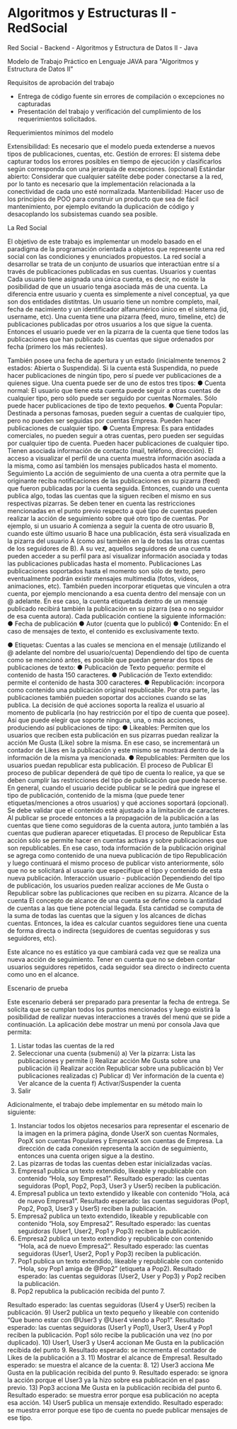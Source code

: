 # Algoritmos y Estructuras II - RedSocial
Red Social - Backend - Algoritmos y Estructura de Datos II - Java

Modelo de Trabajo Práctico 
en Lenguaje JAVA
para "Algoritmos y Estructura de Datos II"

Requisitos de aprobación del trabajo

- Entrega de código fuente sin errores de compilación o excepciones no capturadas
- Presentación del trabajo y verificación del cumplimiento de los requerimientos solicitados.

Requerimientos mínimos del modelo

Extensibilidad: Es necesario que el modelo pueda extenderse a nuevos tipos de publicaciones, cuentas,
etc.
Gestión de errores: El sistema debe capturar todos los errores posibles en tiempo de ejecución y
clasificarlos según corresponda con una jerarquía de excepciones. (opcional)
Estándar abierto: Considerar que cualquier satélite debe poder conectarse a la red, por lo tanto es
necesario que la implementación relacionada a la conectividad de cada uno esté normalizada.
Mantenibilidad: Hacer uso de los principios de POO para construir un producto que sea de fácil
mantenimiento, por ejemplo evitando la duplicación de código y desacoplando los subsistemas cuando
sea posible.

La Red Social

El objetivo de este trabajo es implementar un modelo basado en el paradigma de la programación
orientada a objetos que represente una red social con las condiciones y enunciados propuestos. La red
social a desarrollar se trata de un conjunto de usuarios que interactúan entre sí a través de publicaciones
publicadas en sus cuentas.
Usuarios y cuentas
Cada usuario tiene asignada una única cuenta, es decir, no existe la posibilidad de que un usuario tenga
asociada más de una cuenta. La diferencia entre usuario y cuenta es simplemente a nivel conceptual, ya
que son dos entidades distitntas.
Un usuario tiene un nombre completo, mail, fecha de nacimiento y un identificador alfanumérico único en
el sistema (id, username, etc).
Una cuenta tiene una pizarra (feed, muro, timeline, etc) de publicaciones publicadas por otros usuarios a
los que sigue la cuenta. Entonces el usuario puede ver en la pizarra de la cuenta que tiene todos las
publicaciones que han publicado las cuentas que sigue ordenados por fecha (primero los más recientes).

También posee una fecha de apertura y un estado (inicialmente tenemos 2 estados: Abierta o
Suspendida). Si la cuenta está Suspendida, no puede hacer publicaciones de ningún tipo, pero sí puede
ver publicaciones de a quienes sigue.
Una cuenta puede ser de uno de estos tres tipos:
● Cuenta normal: El usuario que tiene esta cuenta puede seguir a otras cuentas de cualquier tipo,
pero sólo puede ser seguido por cuentas Normales. Sólo puede hacer publicaciones de tipo de
texto pequeños.
● Cuenta Popular: Destinada a personas famosas, pueden seguir a cuentas de cualquier tipo,
pero no pueden ser seguidas por cuentas Empresa. Pueden hacer publicaciones de cualquier
tipo.
● Cuenta Empresa: Es para entidades comerciales, no pueden seguir a otras cuentas, pero
pueden ser seguidas por cualquier tipo de cuenta. Pueden hacer publicaciones de cualquier tipo.
Tienen asociada información de contacto (mail, teléfono, dirección).
El acceso a visualizar el perfil de una cuenta muestra información asociada a la misma, como así
también los mensajes publicados hasta el momento.
Seguimiento
La acción de seguimiento de una cuenta a otra permite que la originante reciba notificaciones de las
publicaciones en su pizarra (feed) que fueron publicadas por la cuenta seguida. Entonces, cuando una
cuenta publica algo, todas las cuentas que la siguen reciben el mismo en sus respectivas pizarras.
Se deben tener en cuenta las restricciones mencionadas en el punto previo respecto a qué tipo de
cuentas pueden realizar la acción de seguimiento sobre qué otro tipo de cuentas.
Por ejemplo, si un usuario A comienza a seguir la cuenta de otro usuario B, cuando este último usuario B
hace una publicación, ésta será visualizada en la pizarra del usuario A (como así también en la de todas
las otras cuentas de los seguidores de B).
A su vez, aquellos seguidores de una cuenta pueden acceder a su perfil para así visualizar información
asociada y todas las publicaciones publicadas hasta el momento.
Publicaciones
Las publicaciones soportados hasta el momento son sólo de texto, pero eventualmente podrán existir
mensajes multimedia (fotos, videos, animaciones, etc). También pueden incorporar etiquetas que
vinculen a otra cuenta, por ejemplo mencionando a esa cuenta dentro del mensaje con un @ adelante.
En ese caso, la cuenta etiquetada dentro de un mensaje publicado recibirá también la publicación en su
pizarra (sea o no seguidor de esa cuenta autora).
Cada publicación contiene la siguiente información:
● Fecha de publicación
● Autor (cuenta que lo publicó)
● Contenido: En el caso de mensajes de texto, el contenido es exclusivamente texto.

● Etiquetas: Cuentas a las cuales se menciona en el mensaje (utilizando el @ adelante del nombre
del usuario/cuenta)
Dependiendo del tipo de cuenta como se mencionó antes, es posible que puedan generar dos tipos de
publicaciones de texto:
● Publicación de Texto pequeño: permite el contenido de hasta 150 caracteres.
● Publicación de Texto extendido: permite el contenido de hasta 300 caracteres.
● Republicación: incorpora como contenido una publicación original republicable.
Por otra parte, las publicaciones también pueden soportar dos acciones cuando se las publica. La
decisión de qué acciones soporta la realiza el usuario al momento de publicarla (no hay restricción por el
tipo de cuenta que posee). Así que puede elegir que soporte ninguna, una, o más acciones, produciendo
así publicaciones de tipo:
● Likeables: Permiten que los usuarios que reciben esta publicación en sus pizarras puedan
realizar la acción Me Gusta (Like) sobre la misma. En ese caso, se incrementará un contador de
Likes en la publicación y este mismo se mostrará dentro de la información de la misma ya
mencionada.
● Republicables: Permiten que los usuarios puedan republicar esta publicación.
El proceso de Publicar
El proceso de publicar dependerá de qué tipo de cuenta lo realice, ya que se deben cumplir las
restricciones del tipo de publicación que puede hacerse. En general, cuando el usuario decide publicar se
le pedirá que ingrese el tipo de publicación, contenido de la misma (que puede tener
etiquetas/menciones a otros usuarios) y qué acciones soportará (opcional). Se debe validar que el
contenido esté ajustado a la limitación de caracteres.
Al publicar se procede entonces a la propagación de la publicación a las cuentas que tiene como
seguidoras de la cuenta autora, junto también a las cuentas que pudieran aparecer etiquetadas.
El proceso de Republicar
Esta acción sólo se permite hacer en cuentas activas y sobre publicaciones que son republicables. En
ese caso, toda información de la publicación original se agrega como contenido de una nueva
publicación de tipo Republicación y luego continuará el mismo proceso de publicar visto anteriormente,
sólo que no se solicitará al usuario que especifique el tipo y contenido de esta nueva publicación.
Interacción usuario - publicación
Dependiendo del tipo de publicación, los usuarios pueden realizar acciones de Me Gusta o Republicar
sobre las publicaciones que reciben en su pizarra.
Alcance de la cuenta
El concepto de alcance de una cuenta se define como la cantidad de cuentas a las que tiene potencial
llegada. Esta cantidad se computa de la suma de todas las cuentas que la siguen y los alcances de
dichas cuentas. Entonces, la idea es calcular cuantos seguidores tiene una cuenta de forma directa o
indirecta (seguidores de cuentas seguidoras y sus seguidores, etc).

Este alcance no es estático ya que cambiará cada vez que se realiza una nueva acción de seguimiento.
Tener en cuenta que no se deben contar usuarios seguidores repetidos, cada seguidor sea directo o
indirecto cuenta como uno en el alcance.

Escenario de prueba

Este escenario deberá ser preparado para presentar la fecha de entrega. Se solicita que se cumplan
todos los puntos mencionados y luego existirá la posibilidad de realizar nuevas interacciones a través del
menú que se pide a continuación.
La aplicación debe mostrar un menú por consola Java que permita:
1) Listar todas las cuentas de la red
2) Seleccionar una cuenta (submenú)
a) Ver la pizarra: Lista las publicaciones y permite
i) Realizar acción Me Gusta sobre una publicación
ii) Realizar acción Republicar sobre una publicación
b) Ver publicaciones realizadas
c) Publicar
d) Ver información de la cuenta
e) Ver alcance de la cuenta
f) Activar/Suspender la cuenta
3) Salir

Adicionalmente, el trabajo debe implementar en su método main lo siguiente:
1) Instanciar todos los objetos necesarios para representar el escenario de la imagen en la primera
página, donde UserX son cuentas Normales, PopX son cuentas Populares y EmpresaX son
cuentas de Empresa.
La dirección de cada conexión representa la acción de seguimiento, entonces una cuenta origen
sigue a la destino.
2) Las pizarras de todas las cuentas deben estar inicializadas vacías.
3) Empresa1 publica un texto extendido, likeable y republicable con contenido “Hola, soy
Empresa1”.
Resultado esperado: las cuentas seguidoras (Pop1, Pop2, Pop3, User3 y User5) reciben la
publicación.
4) Empresa1 publica un texto extendido y likeable con contenido “Hola, acá de nuevo Empresa1”.
Resultado esperado: las cuentas seguidoras (Pop1, Pop2, Pop3, User3 y User5) reciben la
publicación.
5) Empresa2 publica un texto extendido, likeable y republicable con contenido “Hola, soy
Empresa2”.
Resultado esperado: las cuentas seguidoras (User1, User2, Pop1 y Pop3) reciben la publicación.
6) Empresa2 publica un texto extendido y republicable con contenido “Hola, acá de nuevo
Empresa2”.
Resultado esperado: las cuentas seguidoras (User1, User2, Pop1 y Pop3) reciben la
publicación.
7) Pop1 publica un texto extendido, likeable y republicable con contenido “Hola, soy Pop1 amiga de
@Pop2” (etiqueta a Pop2).
Resultado esperado: las cuentas seguidoras (User2, User y Pop3) y Pop2 reciben la publicación.
8) Pop2 republica la publicación recibida del punto 7.

Resultado esperado: las cuentas seguidoras (User4 y User5) reciben la publicación.
9) User2 publica un texto pequeño y likeable con contenido “Que bueno estar con @User3 y
@User4 viendo a Pop1”.
Resultado esperado: las cuentas seguidoras (User1 y Pop1), User3, User4 y Pop1 reciben la
publicación. Pop1 sólo recibe la publicación una vez (no por duplicado).
10) User1, User3 y User4 accionan Me Gusta en la publicación recibida del punto 9.
Resultado esperado: se incrementa el contador de Likes de la publicación a 3.
11) Mostrar el alcance de Empresa1.
Resultado esperado: se muestra el alcance de la cuenta: 8.
12) User3 acciona Me Gusta en la publicación recibida del punto 9.
Resultado esperado: se ignora la acción porque el User3 ya la hizo sobre esa publicación en el
paso previo.
13) Pop3 acciona Me Gusta en la publicación recibida del punto 6.
Resultado esperado: se muestra error porque esa publicación no acepta esa acción.
14) User5 publica un mensaje extendido.
Resultado esperado: se muestra error porque ese tipo de cuenta no puede publicar mensajes de
ese tipo.
